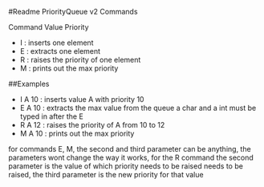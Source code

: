 #Readme
PriorityQueue v2
Commands

Command Value Priority

* I : inserts one element
* E : extracts one element
* R : raises the priority of one element
* M : prints out the max priority

##Examples
* I A 10 : inserts value A with priority 10
* E A 10 : extracts the max value from the queue a char and a int must be typed in after the E
* R A 12 : raises the priority of A from 10 to 12
* M A 10 : prints out the max priority

for commands E, M, the second and third parameter can be anything, the parameters wont change the way it works,
for the R command the second parameter is the value of which priority needs to be raised needs to be raised, 
the third parameter is the new priority for that value
